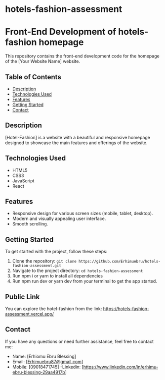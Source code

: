 # hotels-fashion-assessment

# Front-End Development of hotels-fashion homepage

This repository contains the front-end development code for the homepage of the [Your Website Name] website.

## Table of Contents

- [Description](#description)
- [Technologies Used](#technologies-used)
- [Features](#features)
- [Getting Started](#getting-started)
- [Contact](#contact)

## Description

[Hotel-Fashion] is a website with a beautiful and responsive homepage designed to showcase the main features and offerings of the website.

## Technologies Used

- HTML5
- CSS3
- JavaScript
- React


## Features

- Responsive design for various screen sizes (mobile, tablet, desktop).
- Modern and visually appealing user interface.
- Smooth scrolling.


## Getting Started

To get started with the project, follow these steps:

1. Clone the repository: `git clone https://github.com/Erhimuebru/hotels-fashion-assessment.git`
2. Navigate to the project directory: `cd hotels-fashion-assessment`
3. Run npm i or yarn to install all dependencies
4. Run npm run dev or yarn dev from your terminal to get the app started.


## Public Link

You can explore the hotel-fashion from the link: https://hotels-fashion-assessment.vercel.app/

## Contact

If you have any questions or need further assistance, feel free to contact me:

- Name: [Erhiomu Ebru Blessing]
- Email: [Erhimuebru87@gmail.com]
- Mobile: [09018471745]
-Linkedin: [https://www.linkedin.com/in/erhimu-ebru-blessing-29aa4917b]
